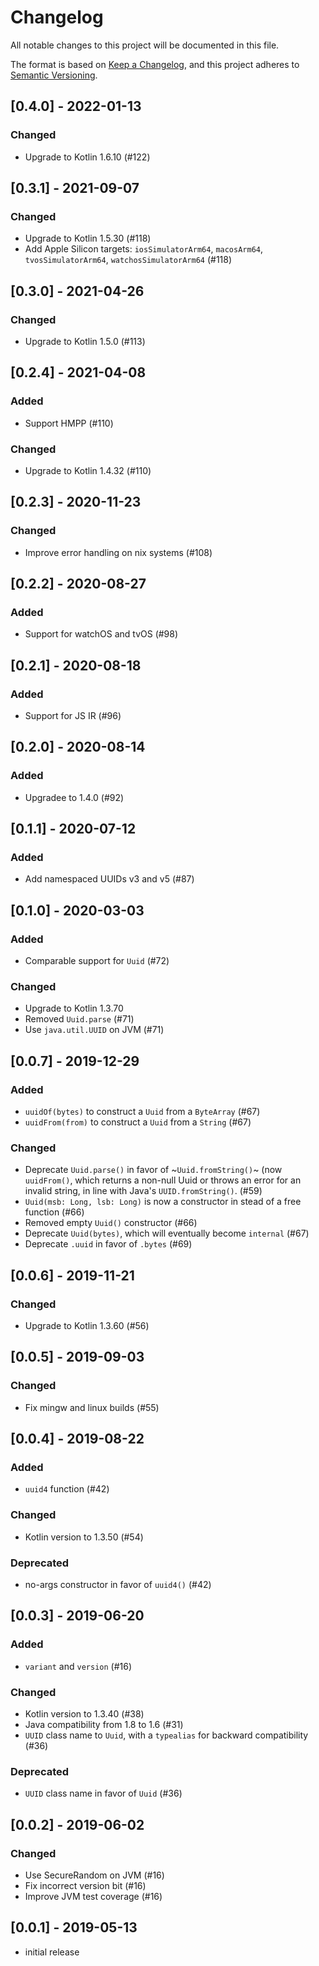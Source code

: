 # Changelog

All notable changes to this project will be documented in this file.

The format is based on [Keep a Changelog](https://keepachangelog.com/), and this
project adheres to [Semantic Versioning](https://semver.org/).

## [0.4.0] - 2022-01-13
### Changed
- Upgrade to Kotlin 1.6.10 (#122)

## [0.3.1] - 2021-09-07
### Changed
- Upgrade to Kotlin 1.5.30 (#118)
- Add Apple Silicon targets: `iosSimulatorArm64`, `macosArm64`, `tvosSimulatorArm64`, `watchosSimulatorArm64` (#118) 

## [0.3.0] - 2021-04-26
### Changed
- Upgrade to Kotlin 1.5.0 (#113)
## [0.2.4] - 2021-04-08
### Added
- Support HMPP (#110)
### Changed
- Upgrade to Kotlin 1.4.32 (#110)

## [0.2.3] - 2020-11-23
### Changed
- Improve error handling on nix systems (#108)

## [0.2.2] - 2020-08-27
### Added
- Support for watchOS and tvOS (#98)

## [0.2.1] - 2020-08-18
### Added
- Support for JS IR (#96)

## [0.2.0] - 2020-08-14
### Added
- Upgradee to 1.4.0 (#92)

## [0.1.1] - 2020-07-12
### Added
- Add namespaced UUIDs v3 and v5 (#87)

## [0.1.0] - 2020-03-03
### Added
- Comparable support for `Uuid` (#72)
### Changed
- Upgrade to Kotlin 1.3.70
- Removed `Uuid.parse` (#71)
- Use `java.util.UUID` on JVM (#71)

## [0.0.7] - 2019-12-29
### Added
- `uuidOf(bytes)` to construct a `Uuid` from a `ByteArray` (#67)
- `uuidFrom(from)` to construct a `Uuid` from a `String` (#67)
### Changed
- Deprecate `Uuid.parse()` in favor of ~`Uuid.fromString()`~ (now `uuidFrom()`, which returns a non-null Uuid or throws an error for an invalid string, in line with Java's `UUID.fromString()`. (#59)
- `Uuid(msb: Long, lsb: Long)` is now a constructor in stead of a free function (#66)
- Removed empty `Uuid()` constructor (#66)
- Deprecate `Uuid(bytes)`, which will eventually become `internal` (#67)
- Deprecate `.uuid` in favor of `.bytes` (#69)

## [0.0.6] - 2019-11-21
### Changed
- Upgrade to Kotlin 1.3.60 (#56)

## [0.0.5] - 2019-09-03
### Changed
- Fix mingw and linux builds (#55)

## [0.0.4] - 2019-08-22
### Added
- `uuid4` function (#42)
### Changed
- Kotlin version to 1.3.50 (#54)
### Deprecated
- no-args constructor in favor of `uuid4()` (#42)

## [0.0.3] - 2019-06-20
### Added
- `variant` and `version` (#16)
### Changed
- Kotlin version to 1.3.40 (#38)
- Java compatibility from 1.8 to 1.6 (#31)
- `UUID` class name to `Uuid`, with a `typealias` for backward compatibility (#36)
### Deprecated
- `UUID` class name in favor of `Uuid` (#36)

## [0.0.2] - 2019-06-02
### Changed
- Use SecureRandom on JVM (#16)
- Fix incorrect version bit (#16)
- Improve JVM test coverage (#16)

## [0.0.1] - 2019-05-13
- initial release
